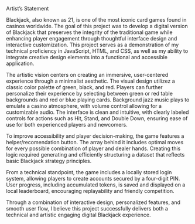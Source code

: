 Artist’s Statement

Blackjack, also known as 21, is one of the most iconic card games found in casinos worldwide. The goal of this project was to develop a digital version of Blackjack that preserves the integrity of the traditional game while enhancing player engagement through thoughtful interface design and interactive customization. This project serves as a demonstration of my technical proficiency in JavaScript, HTML, and CSS, as well as my ability to integrate creative design elements into a functional and accessible application.

The artistic vision centers on creating an immersive, user-centered experience through a minimalist aesthetic. The visual design utilizez a classic color palette of green, black, and red. Players can further personalize their experience by selecting between green or red table backgrounds and red or blue playing cards. Background jazz music plays to emulate a casino atmosphere, with volume control allowing for a customizable audio. The interface is clean and intuitive, with clearly labeled controls for actions such as Hit, Stand, and Double Down, ensuring ease of use for both experienced players and newcomers.

To improve accessibility and player decision-making, the game features a helper/recomendation button. The array behind it includes optimal moves for every possible combination of player and dealer hands. Creating this logic required generating and efficiently structuring a dataset that reflects basic Blackjack strategy principles.

From a technical standpoint, the game includes a locally stored login system, allowing players to create accounts secured by a four-digit PIN. User progress, including accumulated tokens, is saved and displayed on a local leaderboard, encouraging replayability and friendly competition.

Through a combination of interactive design, personalized features, and smooth user flow, I believe this project successfully delivers both a technical and artistic engaging digital Blackjack experience.